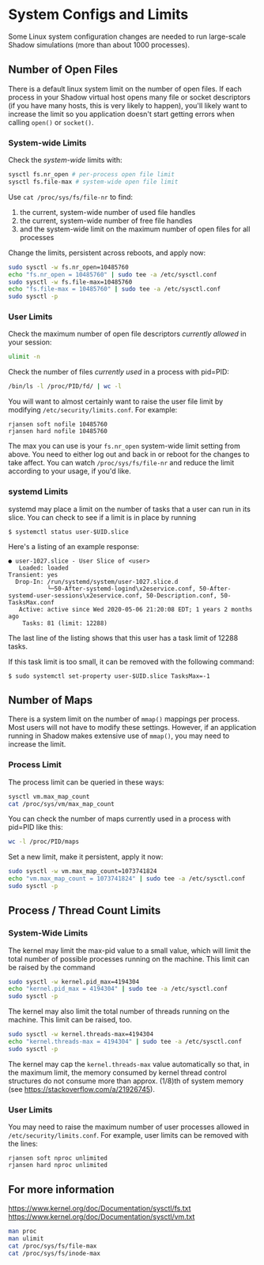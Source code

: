 # System Configs and Limits

Some Linux system configuration changes are needed to run large-scale Shadow
simulations (more than about 1000 processes).

## Number of Open Files

There is a default linux system limit on the number of open files. If each
process in your Shadow virtual host opens many file or socket descriptors (if
you have many hosts, this is very likely to happen), you'll likely want to
increase the limit so you application doesn't start getting errors when calling
`open()` or `socket()`.

### System-wide Limits

Check the _system-wide_ limits with:

```bash
sysctl fs.nr_open # per-process open file limit
sysctl fs.file-max # system-wide open file limit
```

Use `cat /proc/sys/fs/file-nr` to find:
 1. the current, system-wide number of used file handles
 1. the current, system-wide number of free file handles
 1. and the system-wide limit on the maximum number of open files for all processes

Change the limits, persistent across reboots, and apply now:

```bash
sudo sysctl -w fs.nr_open=10485760
echo "fs.nr_open = 10485760" | sudo tee -a /etc/sysctl.conf
sudo sysctl -w fs.file-max=10485760
echo "fs.file-max = 10485760" | sudo tee -a /etc/sysctl.conf
sudo sysctl -p
```

### User Limits

Check the maximum number of open file descriptors _currently allowed_ in your
session:
```bash
ulimit -n
```

Check the number of files _currently used_ in a process with pid=PID:
```bash
/bin/ls -l /proc/PID/fd/ | wc -l
```

You will want to almost certainly want to raise the user file limit by modifying
`/etc/security/limits.conf`. For example:

```
rjansen soft nofile 10485760
rjansen hard nofile 10485760
```

The max you can use is your `fs.nr_open` system-wide limit setting from above.
You need to either log out and back in or reboot for the changes to take affect.
You can watch `/proc/sys/fs/file-nr` and reduce the limit according to your
usage, if you'd like.

### systemd Limits

systemd may place a limit on the number of tasks that a user can run in its
slice. You can check to see if a limit is in place by running

```
$ systemctl status user-$UID.slice
```

Here's a listing of an example response:

```
● user-1027.slice - User Slice of <user>
   Loaded: loaded
Transient: yes
  Drop-In: /run/systemd/system/user-1027.slice.d
           └─50-After-systemd-logind\x2eservice.conf, 50-After-systemd-user-sessions\x2eservice.conf, 50-Description.conf, 50-TasksMax.conf
   Active: active since Wed 2020-05-06 21:20:08 EDT; 1 years 2 months ago
    Tasks: 81 (limit: 12288)
```

The last line of the listing shows that this user has a task limit of 12288
tasks.

If this task limit is too small, it can be removed with the following command:

```
$ sudo systemctl set-property user-$UID.slice TasksMax=-1
```

## Number of Maps

There is a system limit on the number of `mmap()` mappings per process. Most
users will not have to modify these settings. However, if an application running
in Shadow makes extensive use of `mmap()`, you may need to increase the limit.

### Process Limit

The process limit can be queried in these ways:

```bash
sysctl vm.max_map_count
cat /proc/sys/vm/max_map_count
```

You can check the number of maps currently used in a process with pid=PID like
this:

```bash
wc -l /proc/PID/maps
```

Set a new limit, make it persistent, apply it now:

```bash
sudo sysctl -w vm.max_map_count=1073741824
echo "vm.max_map_count = 1073741824" | sudo tee -a /etc/sysctl.conf
sudo sysctl -p
```

## Process / Thread Count Limits

### System-Wide Limits

The kernel may limit the max-pid value to a small value, which will limit the
total number of possible processes running on the machine. This limit can be
raised by the command

```bash
sudo sysctl -w kernel.pid_max=4194304
echo "kernel.pid_max = 4194304" | sudo tee -a /etc/sysctl.conf
sudo sysctl -p
```

The kernel may also limit the total number of threads running on the machine.
This limit can be raised, too.

```bash
sudo sysctl -w kernel.threads-max=4194304
echo "kernel.threads-max = 4194304" | sudo tee -a /etc/sysctl.conf
sudo sysctl -p
```

The kernel may cap the `kernel.threads-max` value automatically so that, in the
maximum limit, the memory consumed by kernel thread control structures do not
consume more than approx. (1/8)th of system memory (see
<https://stackoverflow.com/a/21926745>).

### User Limits

You may need to raise the maximum number of user processes allowed in
`/etc/security/limits.conf`. For example, user limits can be removed with the
lines:

```
rjansen soft nproc unlimited
rjansen hard nproc unlimited
```

## For more information

https://www.kernel.org/doc/Documentation/sysctl/fs.txt  
https://www.kernel.org/doc/Documentation/sysctl/vm.txt

```bash
man proc
man ulimit
cat /proc/sys/fs/file-max
cat /proc/sys/fs/inode-max
```
